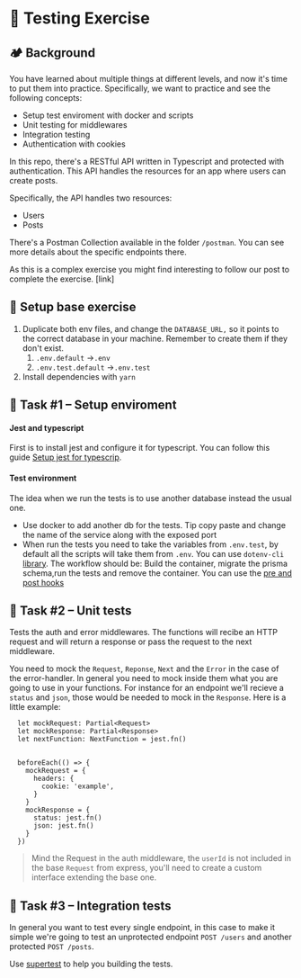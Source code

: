 # 🧪 Testing Exercise

## 🏕 Background

You have learned about multiple things at different levels, and now it's time to put them into practice. Specifically, we want to practice and see the following concepts:

- Setup test enviroment with docker and scripts
- Unit testing for middlewares
- Integration testing
- Authentication with cookies

In this repo, there's a RESTful API written in Typescript and protected with authentication. This API handles the resources for an app where users can create posts.

Specifically, the API handles two resources:

- Users
- Posts

There's a Postman Collection available in the folder `/postman`. You can see more details about the specific endpoints there.

As this is a complex exercise you might find interesting to follow our post to complete the exercise. [link]

## 💽 Setup base exercise

1. Duplicate both env files, and change the `DATABASE_URL,` so it points to the correct database in your machine. Remember to create them if they don't exist.
   1. `.env.default` →`.env`
   2. `.env.test.default` →`.env.test`
2. Install dependencies with `yarn`

## 📝 Task #1 – Setup enviroment

#### Jest and typescript

First is to install jest and configure it for typescript. You can follow this guide [Setup jest for typescrip](https://basarat.gitbook.io/typescript/intro-1/jest).

#### Test environment

The idea when we run the tests is to use another database instead the usual one.

- Use docker to add another db for the tests. Tip copy paste and change the name of the service along with the exposed port
- When run the tests you need to take the variables from `.env.test`, by default all the scripts will take them from `.env`. You can use `dotenv-cli` [library](https://www.npmjs.com/package/dotenv-cli). The workflow should be: Build the container, migrate the prisma schema,run the tests and remove the container. You can use the [pre and post hooks](https://www.marcusoft.net/2015/08/pre-and-post-hooks-for-npm-scripting.html)

## 📝 Task #2 – Unit tests

Tests the auth and error middlewares. The functions will recibe an HTTP request and will return a response or pass the request to the next middleware.

You need to mock the `Request`, `Reponse`, `Next` and the `Error` in the case of the error-handler. In general you need to mock inside them what you are going to use in your functions. For instance for an endpoint we'll recieve a `status` and `json`, those would be needed to mock in the `Response`. Here is a little example:

```
  let mockRequest: Partial<Request>
  let mockResponse: Partial<Response>
  let nextFunction: NextFunction = jest.fn()


  beforeEach(() => {
    mockRequest = {
      headers: {
        cookie: 'example',
      }
    }
    mockResponse = {
      status: jest.fn()
      json: jest.fn()
    }
  })
```

> Mind the Request in the auth middleware, the `userId` is not included in the base `Request` from express, you'll need to create a custom interface extending the base one.

## 📝 Task #3 – Integration tests

In general you want to test every single endpoint, in this case to make it simple we're going to test an unprotected endpoint `POST /users` and another protected `POST /posts`.

Use [supertest](https://www.npmjs.com/package/supertest) to help you building the tests.
